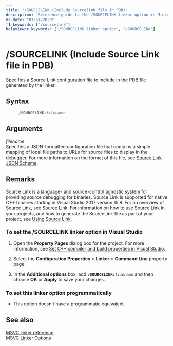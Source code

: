 ```yaml
---
title: "/SOURCELINK (Include Sourcelink file in PDB)"
description: "Reference guide to the /SOURCELINK linker option in Microsoft C++."
ms.date: "03/31/2020"
f1_keywords: ["/sourcelink"]
helpviewer_keywords: ["/SOURCELINK linker option", "/SOURCELINK"]
---
```

# /SOURCELINK (Include Source Link file in PDB)

Specifies a Source Link configuration file to include in the PDB file generated by the linker.

## Syntax

> **`/SOURCELINK:`**_`filename`_

## Arguments

*filename*<br/>
Specifies a JSON-formatted configuration file that contains a simple mapping of local file paths to URLs for source files to display in the debugger. For more information on the format of this file, see [Source Link JSON Schema](https://github.com/dotnet/designs/blob/master/accepted/2020/diagnostics/source-link.md#source-link-json-schema).

## Remarks

Source Link is a language- and source-control agnostic system for providing source debugging for binaries. Source Link is supported for native C++ binaries starting in Visual Studio 2017 version 15.8. For an overview of Source Link, see [Source Link](https://github.com/dotnet/designs/blob/master/accepted/2020/diagnostics/source-link.md). For information on how to use Source Link in your projects, and how to generate the SourceLink file as part of your project, see [Using Source Link](https://github.com/dotnet/sourcelink#using-source-link-in-c-projects).

### To set the /SOURCELINK linker option in Visual Studio

1. Open the **Property Pages** dialog box for the project. For more information, see [Set C++ compiler and build properties in Visual Studio](../working-with-project-properties.md).

1. Select the **Configuration Properties** > **Linker** > **Command Line** property page.

1. In the **Additional options** box, add **`/SOURCELINK:`**_`filename`_ and then choose **OK** or **Apply** to save your changes.

### To set this linker option programmatically

- This option doesn't have a programmatic equivalent.

## See also

[MSVC linker reference](linking.md)<br/>
[MSVC Linker Options](linker-options.md)
